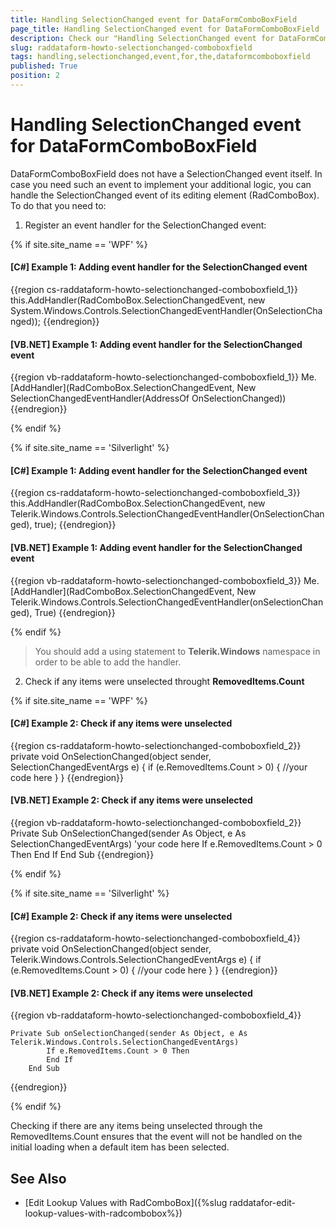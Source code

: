 ```yaml
---
title: Handling SelectionChanged event for DataFormComboBoxField
page_title: Handling SelectionChanged event for DataFormComboBoxField
description: Check our "Handling SelectionChanged event for DataFormComboBoxField" documentation article for the RadDataForm WPF control.
slug: raddataform-howto-selectionchanged-comboboxfield
tags: handling,selectionchanged,event,for,the,dataformcomboboxfield
published: True
position: 2
---
```


# Handling SelectionChanged event for DataFormComboBoxField

DataFormComboBoxField does not have a SelectionChanged event itself. In case you need such an event to implement your additional logic, you can handle the SelectionChanged event of its editing element (RadComboBox). To do that you need to:

1) Register an event handler for the SelectionChanged event:

{% if site.site_name == 'WPF' %}

#### __[C#] Example 1: Adding event handler for the SelectionChanged event__
{{region cs-raddataform-howto-selectionchanged-comboboxfield_1}}
	this.AddHandler(RadComboBox.SelectionChangedEvent, new System.Windows.Controls.SelectionChangedEventHandler(OnSelectionChanged));
{{endregion}}

#### __[VB.NET] Example 1: Adding event handler for the SelectionChanged event__
{{region vb-raddataform-howto-selectionchanged-comboboxfield_1}}
	Me.[AddHandler](RadComboBox.SelectionChangedEvent, New SelectionChangedEventHandler(AddressOf OnSelectionChanged))
{{endregion}}

{% endif %}

{% if site.site_name == 'Silverlight' %}

#### __[C#] Example 1: Adding event handler for the SelectionChanged event__
{{region cs-raddataform-howto-selectionchanged-comboboxfield_3}}
	this.AddHandler(RadComboBox.SelectionChangedEvent, 
	    new Telerik.Windows.Controls.SelectionChangedEventHandler(OnSelectionChanged), true);
{{endregion}}

#### __[VB.NET] Example 1: Adding event handler for the SelectionChanged event__
{{region vb-raddataform-howto-selectionchanged-comboboxfield_3}}
	Me.[AddHandler](RadComboBox.SelectionChangedEvent, New Telerik.Windows.Controls.SelectionChangedEventHandler(onSelectionChanged), True)
{{endregion}}

{% endif %}

>You should add a using statement to __Telerik.Windows__ namespace in order to be able to add the handler.

2) Check if any items were unselected throught __RemovedItems.Count__

{% if site.site_name == 'WPF' %}

#### __[C#] Example 2: Check if any items were unselected__
{{region cs-raddataform-howto-selectionchanged-comboboxfield_2}}
	private void OnSelectionChanged(object sender, SelectionChangedEventArgs e)
	{
	    if (e.RemovedItems.Count > 0)
	    {
	        //your code here
	    }
	}
{{endregion}}

#### __[VB.NET] Example 2: Check if any items were unselected__
{{region vb-raddataform-howto-selectionchanged-comboboxfield_2}}
	Private Sub OnSelectionChanged(sender As Object, e As SelectionChangedEventArgs)
	    'your code here
	    If e.RemovedItems.Count > 0 Then
	    End If
	End Sub
{{endregion}}

{% endif %}


{% if site.site_name == 'Silverlight' %}

#### __[C#] Example 2: Check if any items were unselected__
{{region cs-raddataform-howto-selectionchanged-comboboxfield_4}}	
	private void OnSelectionChanged(object sender,
            Telerik.Windows.Controls.SelectionChangedEventArgs e)
        {
            if (e.RemovedItems.Count > 0)
            {
                //your code here
            }
        }
{{endregion}}


#### __[VB.NET] Example 2: Check if any items were unselected__
{{region vb-raddataform-howto-selectionchanged-comboboxfield_4}}

	Private Sub onSelectionChanged(sender As Object, e As Telerik.Windows.Controls.SelectionChangedEventArgs)
            If e.RemovedItems.Count > 0 Then
            End If
        End Sub
{{endregion}}

{% endif %}

Checking if there are any items being unselected through the RemovedItems.Count ensures that the event will not be handled on the initial loading when a default item has been selected. 

## See Also

 * [Edit Lookup Values with RadComboBox]({%slug raddatafor-edit-lookup-values-with-radcombobox%})
